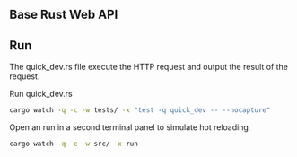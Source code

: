 ## Base Rust Web API

## Run

The quick_dev.rs file execute the HTTP request and output the result of the request.

Run quick_dev.rs

```sh
cargo watch -q -c -w tests/ -x "test -q quick_dev -- --nocapture"
```

Open an run in a second terminal panel to simulate hot reloading

```sh
cargo watch -q -c -w src/ -x run
```

